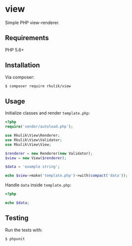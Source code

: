 # view

Simple PHP view-renderer.

## Requirements

PHP 5.6+

## Installation

Via composer:

``` bash
$ composer require rkulik/view
```

## Usage

Initialize classes and render `template.php`:

```php
<?php
require('vendor/autoload.php');

use Rkulik\View\Renderer;
use Rkulik\View\Validator;
use Rkulik\View\View;

$renderer = new Renderer(new Validator);
$view = new View($renderer);

$data = 'example string';

echo $view->make('template.php')->with(compact('data'));
```

Handle `data` inside `template.php`:

```php
<?php

echo $data;
```

## Testing

Run the tests with:

``` bash
$ phpunit
```